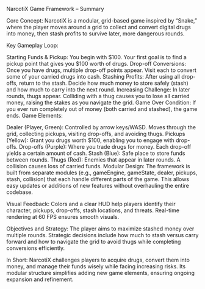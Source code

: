 NarcotiX Game Framework – Summary

Core Concept:
NarcotiX is a modular, grid-based game inspired by “Snake,” where the player moves around a grid to collect and convert digital drugs into money, then stash profits to survive later, more dangerous rounds.

Key Gameplay Loop:

Starting Funds & Pickup: You begin with $100. Your first goal is to find a pickup point that gives you $100 worth of drugs.
Drop-off Conversions: Once you have drugs, multiple drop-off points appear. Visit each to convert some of your carried drugs into cash.
Stashing Profits: After using all drop-offs, return to the stash. Decide how much money to store safely (stash) and how much to carry into the next round.
Increasing Challenge: In later rounds, thugs appear. Colliding with a thug causes you to lose all carried money, raising the stakes as you navigate the grid.
Game Over Condition: If you ever run completely out of money (both carried and stashed), the game ends.
Game Elements:

Dealer (Player, Green): Controlled by arrow keys/WASD. Moves through the grid, collecting pickups, visiting drop-offs, and avoiding thugs.
Pickups (Yellow): Grant you drugs worth $100, enabling you to engage with drop-offs.
Drop-offs (Purple): Where you trade drugs for money. Each drop-off yields a certain amount of cash.
Stash (Blue): Safe place to store funds between rounds.
Thugs (Red): Enemies that appear in later rounds. A collision causes loss of carried funds.
Modular Design:
The framework is built from separate modules (e.g., gameEngine, gameState, dealer, pickups, stash, collision) that each handle different parts of the game. This allows easy updates or additions of new features without overhauling the entire codebase.

Visual Feedback:
Colors and a clear HUD help players identify their character, pickups, drop-offs, stash locations, and threats. Real-time rendering at 60 FPS ensures smooth visuals.

Objectives and Strategy:
The player aims to maximize stashed money over multiple rounds. Strategic decisions include how much to stash versus carry forward and how to navigate the grid to avoid thugs while completing conversions efficiently.

In Short:
NarcotiX challenges players to acquire drugs, convert them into money, and manage their funds wisely while facing increasing risks. Its modular structure simplifies adding new game elements, ensuring ongoing expansion and refinement.